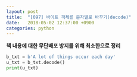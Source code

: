 ```yaml
---
layout: post
title:  "[097] 바이트 객체를 문자열로 바꾸기(decode)"
date:   2018-05-02 12:37:00 +0900
categories: python
---
```


**책 내용에 대한 무단배포 방지를 위해 최소한으로 정리**

```python
b_txt = b'A lot of things occur each day'
u_txt = b_txt.decode()
print(u_txt)
```

